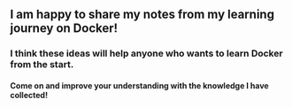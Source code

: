 ## I am happy to share my notes from my learning journey on Docker!  
### I think these ideas will help anyone who wants to learn Docker from the start. 
#### Come on and improve your understanding with the knowledge I have collected!  
